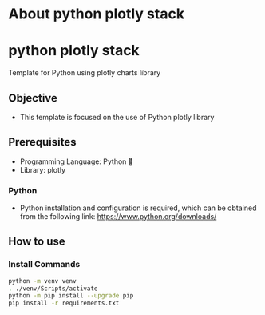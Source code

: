 # About python plotly stack

# python plotly stack
Template for Python using plotly charts library

## Objective
* This template is focused on the use of Python plotly library

## Prerequisites
- Programming Language: Python :snake:
- Library: plotly


### Python
- Python installation and configuration is required, which can be obtained from the following link: https://www.python.org/downloads/



## How to use

### Install Commands

```bash
python -m venv venv
. ./venv/Scripts/activate
python -m pip install --upgrade pip
pip install -r requirements.txt

  
```
